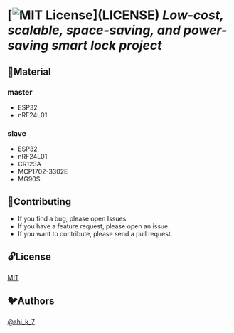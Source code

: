 
[![MIT License](https://img.shields.io/apm/l/atomic-design-ui.svg?)](LICENSE)  
*Low-cost, scalable, space-saving, and power-saving smart lock project*
====
## 📖Material
### master
- ESP32
- nRF24L01
### slave
- ESP32
- nRF24L01
- CR123A
- MCP1702-3302E
- MG90S

## 💪Contributing
- If you find a bug, please open Issues.    
- If you have a feature request, please open an issue.    
- If you want to contribute, please send a pull request.    


## 🔓License

[MIT](LICENSE)


## 🐦Authors

 [@shi_k_7](https://twitter.com/shi_k_7)  
